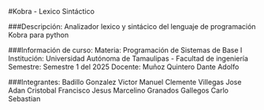 #Kobra - Lexico Sintáctico

###Descripción:
  Analizador lexico y sintácico del lenguaje de programación Kobra para python 

###Información de curso:
  Materia: Programación de Sistemas de Base I
  Institución: Universidad Autónoma de Tamaulipas - Facultad de ingeniería
  Semestre: Semestre 1 del 2025
  Docente: Muñoz Quintero Dante Adolfo

###Integrantes:
  Badillo Gonzalez Victor Manuel
  Clemente Villegas Jose Adan
  Cristobal Francisco Jesus Marcelino
  Granados Gallegos Carlo Sebastian
